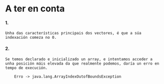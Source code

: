 # A ter en conta

#### 1.
```Shell
Unha das características principais dos vectores, é que a súa indexación comeza no 0.
```

#### 2.
```Shell
Se temos declarado e inicializado un array, e intentamos acceder a unha posición máis elevada da que realmente podemos, daría un erro en tempo de execución.

    Erro -> java.lang.ArrayIndexOutofBoundsException
```